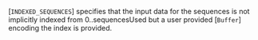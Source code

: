[`INDEXED_SEQUENCES`]
specifies that the input data for the sequences is not implicitly
indexed from 0..sequencesUsed but a user provided [`Buffer`]
encoding the index is provided.